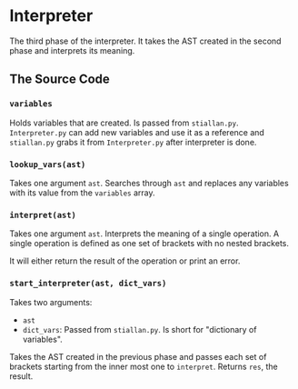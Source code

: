 # Interpreter
The third phase of the interpreter. It takes the AST created in the second phase and interprets its meaning.

## The Source Code
### `variables`
Holds variables that are created. Is passed from `stiallan.py`. `Interpreter.py` can add new variables and use it as a reference and `stiallan.py` grabs it from `Interpreter.py` after interpreter is done.

###  `lookup_vars(ast)`
Takes one argument `ast`. Searches through `ast` and replaces any variables with its value from the `variables` array.

### `interpret(ast)`
Takes one argument `ast`. Interprets the meaning of a single operation. A single operation is defined as one set of brackets with no nested brackets.

It will either return the result of the operation or print an error.

### `start_interpreter(ast, dict_vars)`
Takes two arguments:
- `ast`
- `dict_vars`: Passed from `stiallan.py`. Is short for "dictionary of variables".

Takes the AST created in the previous phase and passes each set of brackets starting from the inner most one to `interpret`. Returns `res`, the result.
